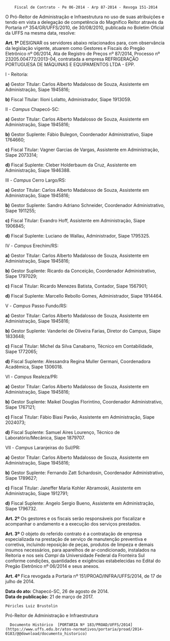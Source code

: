         Fiscal de Contrato - Pe 06-2014 - Arp 87-2014 - Revoga 151-2014  

O Pró-Reitor de Administração e Infraestrutura no uso de suas atribuições e tendo em vista a delegação de competência do Magnífico Reitor através da Portaria nº 354/GR/UFFS/2010, de 30/08/2010, publicada no Boletim Oficial da UFFS na mesma data, resolve:

 **Art. 1º** DESIGNAR os servidores abaixo relacionados para, com observância da legislação vigente, atuarem como Gestores e Fiscais do Pregão Eletrônico nº 06/2014, Ata de Registro de Preços nº 87/2014, Processo nº 23205.004772/2013-04, contratada a empresa REFRIGERAÇÃO PORTUGUESA DE MÁQUINAS E EQUIPAMENTOS LTDA - EPP.

 I - Reitoria:

 **a)** Gestor Titular: Carlos Alberto Madalosso de Souza, Assistente em Administração, Siape 1945816;

 **b)** Fiscal Titular: Ilioni Lolatto, Administrador, Siape 1913059.

 II - *Campus* Chapecó-SC:

 **a)** Gestor Titular: Carlos Alberto Madalosso de Souza, Assistente em Administração, Siape 1945816;

 **b)** Gestor Suplente: Fábio Bulegon, Coordenador Administrativo, Siape 1764660;

 **c)** Fiscal Titular: Vagner Garcias de Vargas, Assistente em Administração, Siape 2073314;

 **d)** Fiscal Suplente: Cleber Holderbaum da Cruz, Assistente em Administração, Siape 1946388.

 III - *Campus* Cerro Largo/RS:

 **a)** Gestor Titular: Carlos Alberto Madalosso de Souza, Assistente em Administração, Siape 1945816;

 **b)** Gestor Suplente: Sandro Adriano Schneider, Coordenador Administrativo, Siape 1911255;

 **c)** Fiscal Titular: Evandro Hoff, Assistente em Administração, Siape 1906845;

 **d)** Fiscal Suplente: Luciano de Wallau, Administrador, Siape 1795325.

 IV - *Campus* Erechim/RS:

 **a)** Gestor Titular: Carlos Alberto Madalosso de Souza, Assistente em Administração, Siape 1945816;

 **b)** Gestor Suplente: Ricardo da Conceição, Coordenador Administrativo, Siape 1797029;

 **c)** Fiscal Titular: Ricardo Menezes Batista, Contador, Siape 1567901;

 **d)** Fiscal Suplente: Marcello Rebollo Gomes, Administrador, Siape 1914464.

 V - *Campus* Passo Fundo/RS:

 **a)** Gestor Titular: Carlos Alberto Madalosso de Souza, Assistente em Administração, Siape 1945816;

 **b)** Gestor Suplente: Vanderlei de Oliveira Farias, Diretor do Campus, Siape 1833648;

 **c)** Fiscal Titular: Michel da Silva Canabarro, Técnico em Contabilidade, Siape 1772065;

 **d)** Fiscal Suplente: Alessandra Regina Muller Germani, Coordenadora Acadêmica, Siape 1306018.

 VI - *Campus* Realeza/PR:

 **a)** Gestor Titular: Carlos Alberto Madalosso de Souza, Assistente em Administração, Siape 1945816;

 **b)** Gestor Suplente: Maikel Douglas Florintino, Coordenador Administrativo, Siape 1767121;

 **c)** Fiscal Titular: Fábio Biasi Pavão, Assistente em Administração, Siape 2024073;

 **d)** Fiscal Suplente: Samuel Aires Lourenço, Técnico de Laboratório/Mecânica, Siape 1879707.

 VII - *Campus* Laranjeiras do Sul/PR:

 **a)** Gestor Titular: Carlos Alberto Madalosso de Souza, Assistente em Administração, Siape 1945816;

 **b)** Gestor Suplente: Fernando Zatt Schardosin, Coordenador Administrativo, Siape 1789627;

 **c)** Fiscal Titular: Janeffer Maria Kohler Abramoski, Assistente em Administração, Siape 1912791;

 **d)** Fiscal Suplente: Angelo Sergio Bueno, Assistente em Administração, Siape 1796732.

 **Art. 2º** Os gestores e os fiscais serão responsáveis por fiscalizar e acompanhar o andamento e a execução dos serviços prestados.

 **Art. 3º** O objeto do referido contrato é a contratação de empresa especializada na prestação de serviço de manutenção preventiva e corretiva, incluindo reposição de peças, produtos de limpeza e demais insumos necessários, para aparelhos de ar-condicionado, instalados na Reitoria e nos seis *Campi* da Universidade Federal da Fronteira Sul conforme condições, quantidades e exigências estabelecidas no Edital do Pregão Eletrônico nº 06/2014 e seus anexos.

 **Art. 4º** Fica revogada a Portaria nº 151/PROAD/INFRA/UFFS/2014, de 17 de julho de 2014.

  

   **Data do ato:** Chapecó-SC, 26 de agosto de 2014.   
 **Data de publicação:**  21 de março de 2017. 

    Péricles Luiz Brustolin   
 Pró-Reitor de Administração e Infraestrutura 

      Documento Histórico  [PORTARIA Nº 183/PROAD/UFFS/2014](https://www.uffs.edu.br/atos-normativos/portaria/proad/2014-0183/@@download/documento_historico)     
      